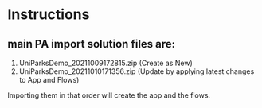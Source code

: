 # Instructions

## main PA import solution files are:
1. UniParksDemo_20211009172815.zip (Create as New)
2. UniParksDemo_20211010171356.zip (Update by applying latest changes to App and Flows)

Importing them in that order will create the app and the flows. 
